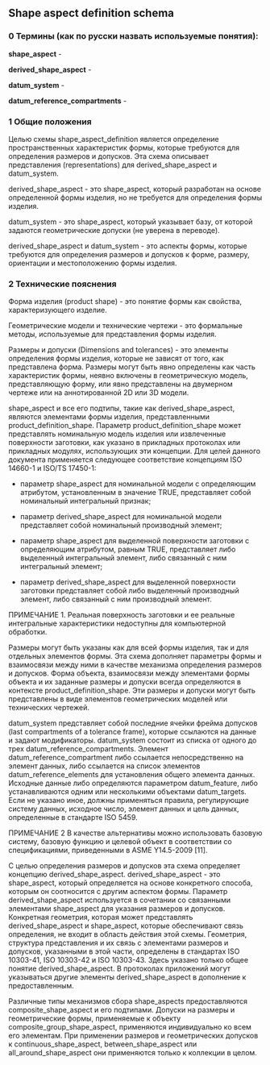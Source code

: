 ## Shape aspect definition schema

### 0 Термины (как по русски назвать используемые понятия):

**shape_aspect** - 

**derived_shape_aspect** - 

**datum_system** - 

**datum_reference_compartments** - 

### 1 Общие положения

Целью схемы shape_aspect_definition является определение пространственных характеристик формы, которые требуются для определения размеров и допусков. Эта схема описывает представления (representations) для derived_shape_aspect и datum_system. 

derived_shape_aspect - это shape_aspect, который разработан на основе определенной формы изделия, но не требуется для определения формы изделия. 

datum_system - это shape_aspect, который указывает базу, от которой задаются геометрические допуски (не уверена в переводе). 

derived_shape_aspect и datum_system - это аспекты формы, которые требуются для определения размеров и допусков к форме, размеру, ориентации и местоположению формы изделия.

### 2 Технические пояснения

Форма изделия (product shape) - это понятие формы как свойства, характеризующего изделие. 

Геометрические модели и технические чертежи - это формальные методы, используемые для представления формы изделия. 

Размеры и допуски (Dimensions and tolerances) - это элементы определения формы изделия, которые не зависят от того, как представлена форма. Размеры могут быть явно определены как часть характеристик формы, неявно включены в геометрическую модель, представляющую форму, или явно представлены на двумерном чертеже или на аннотированной 2D или 3D модели.

shape_aspect и все его подтипы, такие как derived_shape_aspect, являются элементами формы изделия, представленными product_definition_shape. Параметр product_definition_shape может представлять номинальную модель изделия или извлеченные поверхности заготовки, как указано в прикладных протоколах или прикладных модулях, использующих эти концепции. Для целей данного документа применяется следующее соответствие концепциям ISO 14660-1 и ISO/TS 17450-1:

- параметр shape_aspect для номинальной модели с определяющим атрибутом, установленным в значение TRUE, представляет собой номинальный интегральный признак;

- параметр derived_shape_aspect для номинальной модели представляет собой номинальный производный элемент;

- параметр shape_aspect для выделенной поверхности заготовки с определяющим атрибутом, равным TRUE, представляет либо выделенный интегральный элемент, либо связанный с ним интегральный элемент;

- параметр derived_shape_aspect для выделенной поверхности заготовки представляет собой либо выделенный производный элемент, либо связанный с ним производный элемент.

ПРИМЕЧАНИЕ 1. Реальная поверхность заготовки и ее реальные интегральные характеристики недоступны для компьютерной обработки.

Размеры могут быть указаны как для всей формы изделия, так и для отдельных элементов формы. Эта схема дополняет параметры формы и взаимосвязи между ними в качестве механизма определения размеров и допусков. Форма объекта, взаимосвязи между элементами формы объекта и их заданные размеры и допуски всегда определяются в контексте product_definition_shape. Эти размеры и допуски могут быть представлены в виде элементов геометрических моделей или технических чертежей.

datum_system представляет собой последние ячейки фрейма допусков (last compartments of a tolerance frame), которые ссылаются на данные и задают модификаторы. datum_system состоит из списка от одного до трех datum_reference_compartments. Элемент datum_reference_compartment либо ссылается непосредственно на элемент данных, либо ссылается на список элементов datum_reference_elements для установления общего элемента данных. Исходные данные либо определяются параметром datum_feature, либо устанавливаются одним или несколькими объектами datum_targets. Если не указано иное, должны применяться правила, регулирующие систему данных, исходное число, элемент данных и цель данных, определенные в стандарте ISO 5459.

ПРИМЕЧАНИЕ 2 В качестве альтернативы можно использовать базовую систему, базовую функцию и целевой объект в соответствии со спецификациями, приведенными в ASME Y14.5-2009 [11].

С целью определения размеров и допусков эта схема определяет концепцию derived_shape_aspect. derived_shape_aspect - это shape_aspect, который определяется на основе конкретного способа, которым он соотносится с другим аспектом формы. Параметр derived_shape_aspect используется в сочетании со связанными элементами shape_aspect для указания размеров и допусков. Конкретная геометрия, которая может представлять derived_shape_aspect и shape_aspect, которые обеспечивают связь определения, не входит в область действия этой схемы. Геометрия, структура представления и их связь с элементами размеров и допусков, указанными в этой части, определены в стандартах ISO 10303-41, ISO 10303-42 и ISO 10303-43. Здесь указано только общее понятие derived_shape_aspect. В протоколах приложений могут указываться другие элементы derived_shape_aspect в дополнение к предоставленным.

Различные типы механизмов сбора shape_aspects предоставляются composite_shape_aspect и его подтипами. Допуски на размеры и геометрические формы, применяемые к объекту composite_group_shape_aspect, применяются индивидуально ко всем его элементам. При применении размеров и геометрических допусков к continuous_shape_aspect, between_shape_aspect или all_around_shape_aspect они применяются только к коллекции в целом.